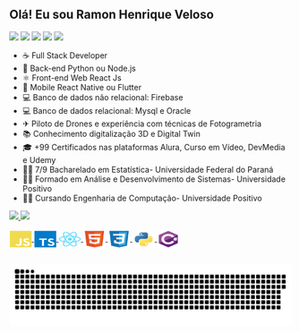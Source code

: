 ## Olá! Eu sou Ramon Henrique Veloso
<div>
  <a href="https://www.youtube.com/c/RamonHenriqueVeloso" target="_blank"><img src="https://img.shields.io/badge/YouTube-FF0000?style=for-the-badge&logo=youtube&logoColor=white" target="_blank"></a>
  <a href="https://instagram.com/ramownzinho" target="_blank"><img src="https://img.shields.io/badge/-Instagram-%23E4405F?style=for-the-badge&logo=instagram&logoColor=white" target="_blank"></a>
 	<a href="https://www.twitch.tv/ramonhveloso" target="_blank"><img src="https://img.shields.io/badge/Twitch-9146FF?style=for-the-badge&logo=twitch&logoColor=white" target="_blank"></a>
 <a href="https://discord.gg/4WcXP6CV" target="_blank"><img src="https://img.shields.io/badge/Discord-7289DA?style=for-the-badge&logo=discord&logoColor=white" target="_blank"></a>
  <a href="https://www.linkedin.com/in/ramon-henrique-veloso-2b6801134/" target="_blank"><img src="https://img.shields.io/badge/-LinkedIn-%230077B5?style=for-the-badge&logo=linkedin&logoColor=white" target="_blank"></a>   
</div>

-  ☕ Full Stack Developer
-  🐍 Back-end Python ou Node.js
-  ⚛️ Front-end Web React Js
-  📱 Mobile React Native ou Flutter
-  💻 Banco de dados não relacional: Firebase 
-  💻 Banco de dados relacional: Mysql e Oracle
-  ✈ Piloto de Drones e experiência com técnicas de Fotogrametria 
-  📚 Conhecimento digitalização 3D e Digital Twin
-  🎓 +99 Certificados nas plataformas Alura, Curso em Vídeo, DevMedia e Udemy
-  👨‍🎓 7/9 Bacharelado em Estatística- Universidade Federal do Paraná
-  👨‍🎓 Formado em Análise e Desenvolvimento de Sistemas- Universidade Positivo
-  👨‍🎓 Cursando Engenharia de Computação- Universidade Positivo

  
<div>
  <a href="https://beacons.ai/ramonhveloso">
  <img height="180em" src="https://github-readme-stats.vercel.app/api?username=ramonhveloso&show_icons=true&theme=dark&include_all_commits=true&count_private=true"/>
  <img height="180em" src="https://github-readme-stats.vercel.app/api/top-langs/?username=ramonhveloso&layout=compact&langs_count=16&theme=dark"/>
</div>
  
<div style="display: inline_block"><br>
  <img align="center" alt="Ramon-Js" height="30" width="40" src="https://raw.githubusercontent.com/devicons/devicon/master/icons/javascript/javascript-plain.svg">
  <img align="center" alt="Ramon-Ts" height="30" width="40" src="https://raw.githubusercontent.com/devicons/devicon/master/icons/typescript/typescript-plain.svg">
  <img align="center" alt="Ramon-React" height="30" width="40" src="https://raw.githubusercontent.com/devicons/devicon/master/icons/react/react-original.svg">
  <img align="center" alt="Ramon-HTML" height="30" width="40" src="https://raw.githubusercontent.com/devicons/devicon/master/icons/html5/html5-original.svg">
  <img align="center" alt="Ramon-CSS" height="30" width="40" src="https://raw.githubusercontent.com/devicons/devicon/master/icons/css3/css3-original.svg">
  <img align="center" alt="Ramon-Python" height="30" width="40" src="https://raw.githubusercontent.com/devicons/devicon/master/icons/python/python-original.svg">
  <img align="center" alt="Ramon-Csharp" height="30" width="40" src="https://raw.githubusercontent.com/devicons/devicon/master/icons/csharp/csharp-original.svg">
</div>
  
##

![Snake animation](https://github.com/ramonhveloso/ramonhveloso/blob/main/github-contribution-grid-snake.svg)
